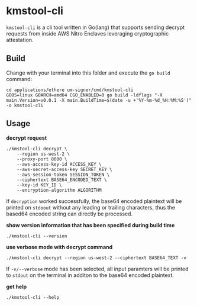 # kmstool-cli

`kmstool-cli` is a cli tool written in Go(lang) that supports sending decrypt
requests from inside AWS Nitro Enclaves leveraging cryptographic attestation.

## Build

Change with your terminal into this folder and execute the `go build` command:

```shell
cd applications/ethere um-signer/cmd/kmstool-cli
GOOS=linux GOARCH=amd64 CGO_ENABLED=0 go build -ldflags "-X main.Version=v0.0.1 -X main.BuildTime=$(date -u +'%Y-%m-%d_%H:%M:%S')" -o kmstool-cli
```

## Usage

**decrypt request**

```shell
./kmstool-cli decrypt \
    --region us-west-2 \
    --proxy-port 8000 \
    --aws-access-key-id ACCESS_KEY \
    --aws-secret-access-key SECRET_KEY \
    --aws-session-token SESSION_TOKEN \
    --ciphertext BASE64_ENCODED_TEXT \
    --key-id KEY_ID \
    --encryption-algorithm ALGORITHM
````

If `decryption` worked successfully, the base64 encoded plaintext will be printed on `stdoout` without any
leading or trailing characters, thus the based64 encoded string can directly be processed.

**show version information that has been specified during build time**

```shell
./kmstool-cli --version
```

**use verbose mode with decrypt command**

```shell
./kmstool-cli decrypt --region us-west-2 --ciphertext BASE64_TEXT -v
```

If `-v/--verbose` mode has been selected, all input paramters will be printed to `stdout` on the terminal in additon
to the base64 encoded plaintext.

**get help**

```shell
./kmstool-cli --help
```